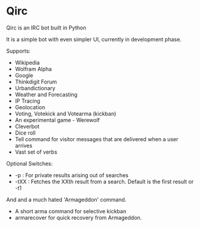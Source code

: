 Qirc
====

Qirc is an IRC bot built in Python

It is a simple bot with even simpler UI, currently in development phase.

Supports:
* Wikipedia
* Wolfram Alpha
* Google
* Thinkdigit Forum
* Urbandictionary
* Weather and Forecasting
* IP Tracing
* Geolocation
* Voting, Votekick and Votearma (kickban)
* An experimental game - Werewolf 
* Cleverbot
* Dice roll
* Tell command for visitor messages that are delivered when a user arrives
* Vast set of verbs

Optional Switches:
* -p   : For private results arising out of searches
* -tXX : Fetches the XXth result from a search. Default is the first result or -t1

And and a much hated 'Armageddon' command.
* A short arma command for selective kickban
* armarecover for quick recovery from Armageddon.